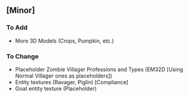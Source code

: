 ## [Minor]
### To Add
- More 3D Models (Crops, Pumpkin, etc.)

### To Change
- Placeholder Zombie Villager Professions and Types (EM32D [Using Normal Villager ones as placeholders])
- Entity textures (Ravager, Piglin) [Compliance]
- Goat entity texture (Placeholder)
